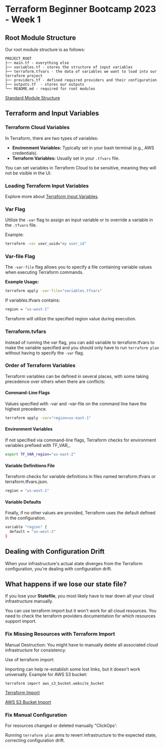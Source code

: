 # Terraform Beginner Bootcamp 2023 - Week 1

## Root Module Structure

Our root module structure is as follows:

```
PROJECT_ROOT
├── main.tf - everything else               
├── variables.tf - stores the structure of input variables           
├── terraform.tfvars - the data of variables we want to load into our terraform project        
├── providers.tf - defined required providers and their configuration            
├── outputs.tf  - stores our outputs            
└── README.md - required for root modules
```

[Standard Module Structure](https://developer.hashicorp.com/terraform/language/modules/develop/structure)

## Terraform and Input Variables

### Terraform Cloud Variables

In Terraform, there are two types of variables:
- **Environment Variables:** Typically set in your bash terminal (e.g., AWS credentials).
- **Terraform Variables:** Usually set in your `.tfvars` file.

You can set variables in Terraform Cloud to be sensitive, meaning they will not be visible in the UI.

### Loading Terraform Input Variables

Explore more about [Terraform Input Variables](https://developer.hashicorp.com/terraform/language/values/variables).

### Var Flag

Utilize the `-var` flag to assign an input variable or to override a variable in the `.tfvars` file.

Example:
```sh
terraform -var user_uuid="my user_id"
```

### Var-file Flag

The `-var-file` flag allows you to specify a file containing variable values when executing Terraform commands.

**Example Usage:**
```sh
terraform apply -var-file="variables.tfvars"
```
If variables.tfvars contains:

```sh
region = "us-west-1"
```
Terraform will utilize the specified region value during execution.

### Terraform.tvfars

Instead of running the var flag, you can add variable to terraform.tfvars to make the variable specified and you should only have to run `terraform plan` without having to specify the `-var` flag.

### Order of Terraform Variables

Terraform variables can be defined in several places, with some taking precedence over others when there are conflicts:

#### Command-Line Flags
Values specified with -var and -var-file on the command line have the highest precedence.

```sh
terraform apply -var="region=us-east-1"
```


#### Environment Variables
If not specified via command-line flags, Terraform checks for environment variables prefixed with TF_VAR_.


```sh
export TF_VAR_region="us-east-2"
```

#### Variable Definitions File
Terraform checks for variable definitions in files named terraform.tfvars or terraform.tfvars.json.


```sh
region = "us-west-1"
```

#### Variable Defaults
Finally, if no other values are provided, Terraform uses the default defined in the configuration.

```sh
variable "region" {
  default = "us-west-2"
}
```

## Dealing with Configuration Drift

When your infrastructure's actual state diverges from the Terraform configuration, you're dealing with configuration drift.

## What happens if we lose our state file?

If you lose your **Statefile**, you most likely have to tear down all your cloud infrastructure manually. 

You can use terraform import but it won't work for all cloud resources. You need to check the terraform providers documentation for which resources support import.

### Fix Missing Resources with Terraform Import

Manual Destruction: You might have to manually delete all associated cloud infrastructure for consistency. 

Use of terraform import:

Importing can help re-establish some lost links, but it doesn't work universally.
Example for AWS S3 bucket:

`terraform import aws_s3_bucket.website_bucket`

[Terraform Import](https://developer.hashicorp.com/terraform/language/import)

[AWS S3 Bucket Import](https://registry.terraform.io/providers/hashicorp/aws/latest/docs/resources/s3_bucket#import)

### Fix Manual Configuration

For resources changed or deleted manually "ClickOps':

Running `terraform plan` aims to revert infrastructure to the expected state, correcting configuration drift.
